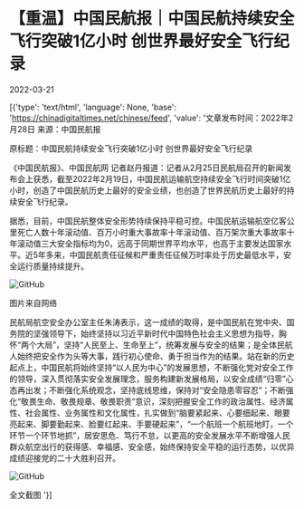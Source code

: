 # 【重温】中国民航报｜中国民航持续安全飞行突破1亿小时 创世界最好安全飞行纪录

2022-03-21

[{'type': 'text/html', 'language': None, 'base': 'https://chinadigitaltimes.net/chinese/feed', 'value': '文章发布时间：2022年2月28日  来源：中国民航报

原标题：中国民航持续安全飞行突破1亿小时 创世界最好安全飞行纪录

《中国民航报》、中国民航网 记者赵丹报道：记者从2月25日民航局召开的新闻发布会上获悉，截至2022年2月19日，中国民航运输航空持续安全飞行时间突破1亿小时，创造了中国民航历史上最好的安全业绩，也创造了世界民航历史上最好的持续安全飞行纪录。

据悉，目前，中国民航整体安全形势持续保持平稳可控。中国民航运输航空亿客公里死亡人数十年滚动值、百万小时重大事故率十年滚动值、百万架次重大事故率十年滚动值三大安全指标均为0，远高于同期世界平均水平，也高于主要发达国家水平。近5年多来，中国民航责任征候和严重责任征候万时率处于历史最低水平，安全运行质量持续提升。

![GitHub](https://chinadigitaltimes.net/chinese/files/2022/03/image-1647876259749.png)

图片来自网络  

民航局航空安全办公室主任朱涛表示，这一成绩的取得，是中国民航在党中央、国务院的坚强领导下，始终坚持以习近平新时代中国特色社会主义思想为指导，胸怀“两个大局”，坚持“人民至上、生命至上”，统筹发展与安全的结果；是全体民航人始终把安全作为头等大事，践行初心使命、勇于担当作为的结果。站在新的历史起点上，中国民航将始终坚持“以人民为中心”的发展思想，不断强化党对安全工作的领导，深入贯彻落实安全发展理念，服务构建新发展格局，以安全成绩“归零”心态再出发；不断强化系统观念，坚持底线思维，保持对“安全隐患零容忍”；不断强化“敬畏生命、敬畏规章、敬畏职责”意识，深刻把握安全工作的政治属性、经济属性、社会属性、业务属性和文化属性，扎实做到“脑要紧起来、心要细起来、眼要亮起来、脚要勤起来、脸要红起来、手要硬起来”，“一个航班一个航班地盯，一个环节一个环节地抓”，居安思危、笃行不怠，以更高的安全发展水平不断增强人民群众航空出行的获得感、幸福感、安全感，始终保持安全平稳的运行态势，以优异成绩迎接党的二十大胜利召开。

![GitHub](https://chinadigitaltimes.net/chinese/files/2022/03/image-1647875842314.png)

 全文截图 '}]
